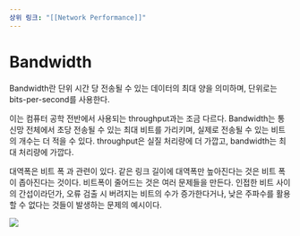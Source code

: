 ```yaml
---
상위 링크: "[[Network Performance]]"
---
```

# Bandwidth

Bandwidth란 단위 시간 당 전송될 수 있는 데이터의 최대 양을 의미하며, 단위로는 bits-per-second를 사용한다.

이는 컴퓨터 공학 전반에서 사용되는 throughput과는 조금 다르다. Bandwidth는 통신망 전체에서 초당 전송될 수 있는 최대 비트를 가리키며, 실제로 전송될 수 있는 비트의 개수는 더 적을 수 있다. throughput은 실질 처리량에 더 가깝고, bandwidth는 최대 처리량에 가깝다.

대역폭은 비트 폭 과 관련이 있다. 같은 링크 길이에 대역폭만 높아진다는 것은  비트 폭이 좁아진다는 것이다. 비트폭이 줄어드는 것은 여러 문제들을 만든다. 인접한 비트 사이의 간섭이라던가, 오류 검출 시 버려지는 비트의 수가 증가한다거나, 낮은 주파수를 활용할 수 없다는 것들이 발생하는 문제의 예시이다.

![](https://i.imgur.com/1m4JR3Y.png)
